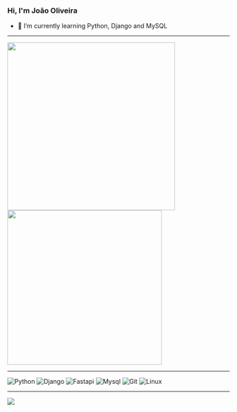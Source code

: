 ### Hi, I'm João Oliveira

- 🌱 I’m currently learning Python, Django and MySQL

---

<img width=380 src="https://github-readme-stats.vercel.app/api?username=joaooliveira247&theme=cobalt2&show_icons=true&include_all_commits=true&count_private=true"/>
<img width=350 src="https://github-readme-stats.vercel.app/api/top-langs/?username=joaooliveira247&&layout=compact&langs_count=16&theme=cobalt2"/>


---

![Python](https://img.shields.io/badge/Python-3776AB?style=for-the-badge&logo=python&logoColor=white)
![Django](https://img.shields.io/badge/Django-092E20?style=for-the-badge&logo=django&logoColor=white)
![Fastapi](https://img.shields.io/badge/fastapi%20-00766A.svg?&style=for-the-badge&logo=fastapi&logoColor=white)
![Mysql](https://img.shields.io/badge/MySQL-00000F?style=for-the-badge&logo=mysql&logoColor=white)
![Git](https://img.shields.io/badge/GIT-E44C30?style=for-the-badge&logo=git&logoColor=white)
![Linux](https://img.shields.io/badge/Linux-FCC624?style=for-the-badge&logo=linux&logoColor=black)

---

[<img src="https://img.shields.io/badge/LinkedIn-0077B5?style=for-the-badge&logo=linkedin&logoColor=white" target="_blank">](https://www.linkedin.com/in/joaooliveira247/)

